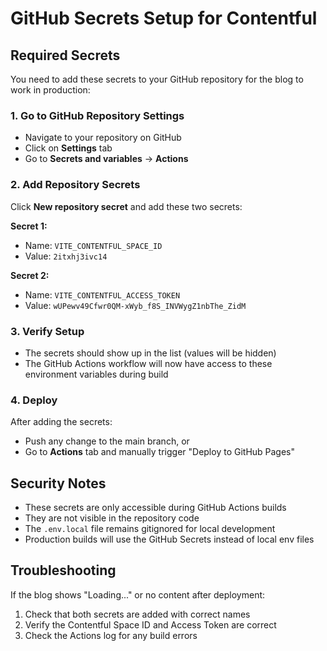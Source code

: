 # GitHub Secrets Setup for Contentful

## Required Secrets

You need to add these secrets to your GitHub repository for the blog to work in production:

### 1. Go to GitHub Repository Settings
- Navigate to your repository on GitHub
- Click on **Settings** tab
- Go to **Secrets and variables** → **Actions**

### 2. Add Repository Secrets

Click **New repository secret** and add these two secrets:

**Secret 1:**
- Name: `VITE_CONTENTFUL_SPACE_ID`
- Value: `2itxhj3ivc14`

**Secret 2:**  
- Name: `VITE_CONTENTFUL_ACCESS_TOKEN`
- Value: `wUPewv49Cfwr0QM-xWyb_f8S_INVWygZ1nbThe_ZidM`

### 3. Verify Setup
- The secrets should show up in the list (values will be hidden)
- The GitHub Actions workflow will now have access to these environment variables during build

### 4. Deploy
After adding the secrets:
- Push any change to the main branch, or
- Go to **Actions** tab and manually trigger "Deploy to GitHub Pages"

## Security Notes
- These secrets are only accessible during GitHub Actions builds
- They are not visible in the repository code
- The `.env.local` file remains gitignored for local development
- Production builds will use the GitHub Secrets instead of local env files

## Troubleshooting
If the blog shows "Loading..." or no content after deployment:
1. Check that both secrets are added with correct names
2. Verify the Contentful Space ID and Access Token are correct
3. Check the Actions log for any build errors